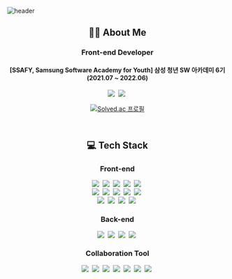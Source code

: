![header](https://capsule-render.vercel.app/api?type=waving&height=220&text=LJH&fontColor=FFFFFF&fontSize=60&fontAlignY=40&color=0:bac8ff,100:b197fc)

<div align="center">
  <h2>👨‍💻 About Me</h2>
  
  <h3>Front-end Developer</h3>
  
  <h4>[SSAFY, Samsung Software Academy for Youth] 삼성 청년 SW 아카데미 6기 (2021.07 ~ 2022.06)</h4>
  
  <p>
    <a href="https://sapphire-name-6c2.notion.site/20bd84341e3f474ba0f33482d75f8a70"><img src="https://img.shields.io/badge/Portfolio-b197fc?style=flat-square&logo=Notion&logoColor=white"/></a>&nbsp
    <a href="mailto:leejaehee0728@gmail.com"><img src="https://img.shields.io/badge/Gmail-EA4335?style=flat-square&logo=Gmail&logoColor=white"/></a>&nbsp
  </p>
  
  [![Solved.ac
프로필](http://mazassumnida.wtf/api/v2/generate_badge?boj=funny0728)](https://solved.ac/funny0728)
  
  <br>

  <h2>💻 Tech Stack</h2>
  
  <h3>Front-end</h3>

  <p>
    <img src="https://img.shields.io/badge/HTML5-E34F26?style=flat-square&logo=HTML5&logoColor=white"/></a>&nbsp
    <img src="https://img.shields.io/badge/CSS3-1572B6?style=flat-square&logo=CSS3&logoColor=white"/></a>&nbsp
    <img src="https://img.shields.io/badge/SCSS-CC6699?style=flat-square&logo=Sass&logoColor=white"/></a>&nbsp
    <img src="https://img.shields.io/badge/JavaScript-f59f00?style=flat-square&logo=JavaScript&logoColor=white"/></a>&nbsp
    <img src="https://img.shields.io/badge/TypeScript-3178C6?style=flat-square&logo=TypeScript&logoColor=white"/></a>&nbsp
    <br>
    <img src="https://img.shields.io/badge/React-3bc9db?style=flat-square&logo=React&logoColor=white"/></a>&nbsp
    <img src="https://img.shields.io/badge/ReactNative-74c0fc?style=flat-square&logo=React&logoColor=white"/></a>&nbsp
    <img src="https://img.shields.io/badge/Redux-764ABC?style=flat-square&logo=Redux&logoColor=white"/></a>&nbsp
    <img src="https://img.shields.io/badge/ReduxSaga-999999?style=flat-square&logo=Redux-Saga&logoColor=white"/></a>&nbsp
    <img src="https://img.shields.io/badge/ReactQuery-FF4154?style=flat-square&logo=React Query&logoColor=white"/></a>&nbsp
    <br>
    <img src="https://img.shields.io/badge/StyledComponents-DB7093?style=flat-square&logo=styled-components&logoColor=white"/></a>&nbsp
    <img src="https://img.shields.io/badge/CSS Modules-000000?style=flat-square&logo=CSS Modules&logoColor=white"/></a>&nbsp
    <img src="https://img.shields.io/badge/Vue-4FC08D?style=flat-square&logo=Vue.js&logoColor=white"/></a>&nbsp
    <img src="https://img.shields.io/badge/Vuex-4FC08D?style=flat-square&logo=Vue.js&logoColor=white"/></a>&nbsp
  </p>
  
  <h3>Back-end</h3>
  
  <p>
    <img src="https://img.shields.io/badge/Python-3776AB?style=flat-square&logo=Python&logoColor=white"/></a>&nbsp
    <img src="https://img.shields.io/badge/Django-092E20?style=flat-square&logo=Django&logoColor=white"/></a>&nbsp
    <img src="https://img.shields.io/badge/MySQL-4479A1?style=flat-square&logo=MySQL&logoColor=white"/></a>&nbsp
    <img src="https://img.shields.io/badge/SQLite-003B57?style=flat-square&logo=SQLite&logoColor=white"/></a>&nbsp
  </p>
  
  <h3>Collaboration Tool</h3>
  
  <p>
    <img src="https://img.shields.io/badge/Git-F05032?style=flat-square&logo=Git&logoColor=white"/></a>&nbsp
    <img src="https://img.shields.io/badge/GitHub-181717?style=flat-square&logo=GitHub&logoColor=white"/></a>&nbsp
    <img src="https://img.shields.io/badge/GitLab-FC6D26?style=flat-square&logo=GitLab&logoColor=white"/></a>&nbsp
    <img src="https://img.shields.io/badge/Notion-000000?style=flat-square&logo=Notion&logoColor=white"/></a>&nbsp
    <img src="https://img.shields.io/badge/Jira-0052CC?style=flat-square&logo=Jira Software&logoColor=white"/></a>&nbsp
    <img src="https://img.shields.io/badge/Mattermost-0058CC?style=flat-square&logo=Mattermost&logoColor=white"/></a>&nbsp
    <img src="https://img.shields.io/badge/Figma-F24E1E?style=flat-square&logo=Figma&logoColor=white"/></a>&nbsp
  </p>
</div>
